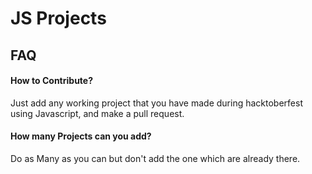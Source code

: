 
# JS Projects

## FAQ

#### How to Contribute?

Just add any working project that you have made during 
hacktoberfest using Javascript, and make a pull request.

#### How many Projects can you add?

Do as Many as you can but don't add the one which are already there.

